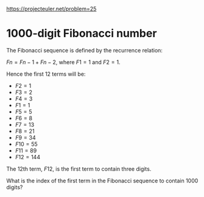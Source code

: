 https://projecteuler.net/problem=25

# 1000-digit Fibonacci number

The Fibonacci sequence is defined by the recurrence relation:

$Fn = Fn−1 + Fn−2$, where $F1 = 1$ and $F2 = 1$.

Hence the first 12 terms will be:

- $F2 = 1$
- $F3 = 2$
- $F4 = 3$
- $F1 = 1$
- $F5 = 5$
- $F6 = 8$
- $F7 = 13$
- $F8 = 21$
- $F9 = 34$
- $F10 = 55$
- $F11 = 89$
- $F12 = 144$

The 12th term, $F12$, is the first term to contain three digits.

What is the index of the first term in the Fibonacci sequence to contain 1000
digits?

